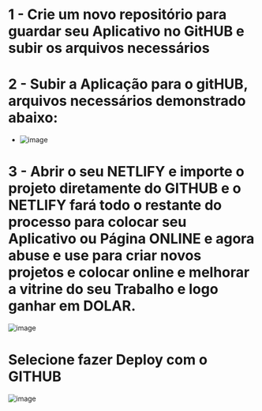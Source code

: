 # 1 - Crie um novo repositório para guardar seu Aplicativo no GitHUB e subir os arquivos necessários
# 2 - Subir a Aplicação para o gitHUB, arquivos necessários demonstrado abaixo:
- ![image](https://github.com/user-attachments/assets/df30b0f7-2f98-44c2-a9e6-e995276599b2)

# 3 - Abrir o seu NETLIFY e importe o projeto diretamente do GITHUB e o NETLIFY fará todo o restante do processo para colocar seu Aplicativo ou Página ONLINE e agora abuse e use para criar novos projetos e colocar online e melhorar a vitrine do seu Trabalho e logo ganhar em DOLAR.

![image](https://github.com/user-attachments/assets/89bc54f5-2dc7-4c43-bfd7-b9ad6a3e7f31)


# Selecione fazer Deploy com o GITHUB 

![image](https://github.com/user-attachments/assets/43e65260-01dc-45a6-a80d-fbbf305d9787)
